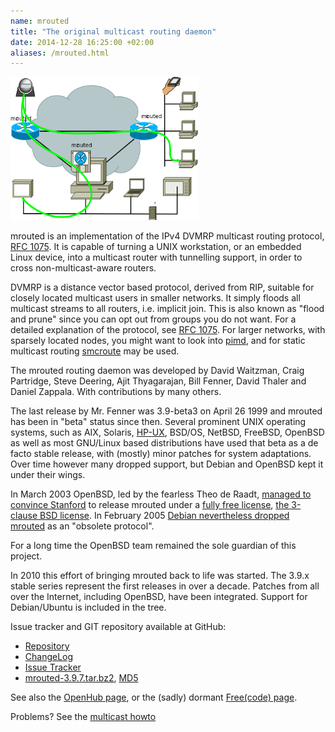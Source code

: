 ```yaml
---
name: mrouted
title: "The original multicast routing daemon"
date: 2014-12-28 16:25:00 +02:00
aliases: /mrouted.html
---
```

<img class="right" src="/images/dvmrp.png" style="width: 300px; height: 229px;">

mrouted is an implementation of the IPv4 DVMRP multicast routing
protocol, [RFC 1075](http://tools.ietf.org/html/rfc1075).  It is
capable of turning a UNIX workstation, or an embedded Linux device,
into a multicast router with tunnelling support, in order to cross
non-multicast-aware routers.

DVMRP is a distance vector based protocol, derived from RIP, suitable
for closely located multicast users in smaller networks.  It simply
floods all multicast streams to all routers, i.e. implicit join.  This
is also known as "flood and prune" since you can opt out from groups
you do not want.  For a detailed explanation of the protocol, see
[RFC 1075](http://tools.ietf.org/html/rfc1075).  For larger networks,
with sparsely located nodes, you might want to look into
[pimd](/pimd.html), and for static multicast routing
[smcroute](/smcroute.html) may be used.

The mrouted routing daemon was developed by David Waitzman, Craig
Partridge, Steve Deering, Ajit Thyagarajan, Bill Fenner, David Thaler
and Daniel Zappala.  With contributions by many others.

The last release by Mr. Fenner was 3.9-beta3 on April 26 1999 and
mrouted has been in "beta" status since then. Several prominent UNIX
operating systems, such as AIX, Solaris,
[HP-UX](http://docs.hp.com/en/B2355-90777/ch01s01.html), BSD/OS,
NetBSD, FreeBSD, OpenBSD as well as most GNU/Linux based distributions
have used that beta as a de facto stable release, with (mostly) minor
patches for system adaptations. Over time however many dropped
support, but Debian and OpenBSD kept it under their wings.

In March 2003 OpenBSD, led by the fearless Theo de Raadt,
[managed to convince Stanford](http://www.openbsd.org/cgi-bin/cvsweb/src/usr.sbin/mrouted/LICENSE)
to release mrouted under a
[fully free license](https://github.com/troglobit/mrouted/blob/master/LICENSE),
[the 3-clause BSD license](http://en.wikipedia.org/wiki/BSD_licenses).
In February 2005
[Debian nevertheless dropped mrouted](http://bugs.debian.org/cgi-bin/bugreport.cgi?bug=288112)
as an "obsolete protocol".

For a long time the OpenBSD team remained the sole guardian of this
project.

In 2010 this effort of bringing mrouted back to life was started. The
3.9.x stable series represent the first releases in over a
decade. Patches from all over the Internet, including OpenBSD, have
been integrated. Support for Debian/Ubuntu is included in the tree.

Issue tracker and GIT repository available at GitHub:

   * [Repository](http://github.com/troglobit/mrouted)
   * [ChangeLog](https://github.com/troglobit/mrouted/releases/tag/3.9.7)
   * [Issue Tracker](http://github.com/troglobit/mrouted/issues)
   * [mrouted-3.9.7.tar.bz2](ftp://ftp.troglobit.com/mrouted/mrouted-3.9.7.tar.bz2),
     [MD5](ftp://ftp.troglobit.com/mrouted/mrouted-3.9.7.tar.bz2.md5)

See also the [OpenHub page](https://www.openhub.net/p/mrouted/), or the
(sadly) dormant [Free(code) page](http://freecode.com/projects/mrouted).

Problems?  See the [multicast howto](/multicast-howto.html)

<!--
  -- Local Variables:
  -- mode: markdown
  -- End:
  -->
